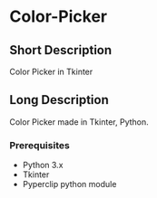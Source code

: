 # Color-Picker

## Short Description
Color Picker in Tkinter

## Long Description
Color Picker made in Tkinter, Python.

### Prerequisites

- Python 3.x
- Tkinter
- Pyperclip python module
